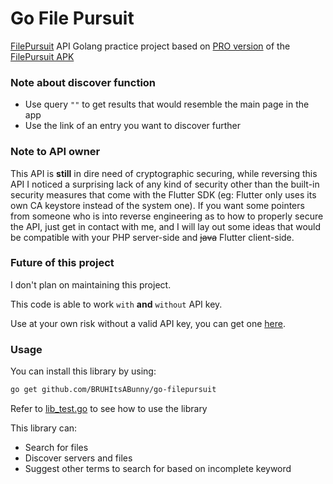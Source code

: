 # Go File Pursuit
[FilePursuit](https://filepursuit.com/) API Golang practice project based on [PRO version](https://play.google.com/store/apps/details?id=com.filepursuit.filepursuitpro) of the [FilePursuit APK](https://play.google.com/store/apps/details?id=com.filepursuit.filepursuit)

### Note about discover function
* Use query `""` to get results that would resemble the main page in the app
* Use the link of an entry you want to discover further

### Note to API owner
This API is **still** in dire need of cryptographic securing, while reversing this API I noticed a surprising lack of any kind of security other than the built-in security measures that come with the Flutter SDK (eg: Flutter only uses its own CA keystore instead of the system one).
If you want some pointers from someone who is into reverse engineering as to how to properly secure the API, just get in contact with me, and I will lay out some ideas that would be compatible with your PHP server-side and ~~java~~ Flutter client-side.

### Future of this project
I don't plan on maintaining this project. 

This code is able to work `with` **and** `without` API key.

Use at your own risk without a valid API key, you can get one [here](https://rapidapi.com/azharxes/api/filepursuit/).

### Usage
You can install this library by using:
```bash
go get github.com/BRUHItsABunny/go-filepursuit
```

Refer to [lib_test.go](https://github.com/BRUHItsABunny/go-filepursuit/blob/main/lib_test.go) to see how to use the library

This library can:
* Search for files
* Discover servers and files
* Suggest other terms to search for based on incomplete keyword